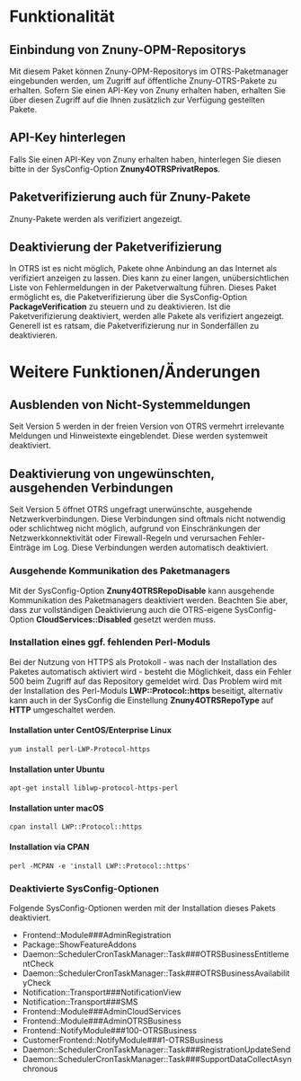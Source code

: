# Funktionalität

## Einbindung von Znuny-OPM-Repositorys
Mit diesem Paket können Znuny-OPM-Repositorys im OTRS-Paketmanager eingebunden werden, um Zugriff auf öffentliche Znuny-OTRS-Pakete zu erhalten. Sofern Sie einen API-Key von Znuny erhalten haben, erhalten Sie über diesen Zugriff auf die Ihnen zusätzlich zur Verfügung gestellten Pakete.

## API-Key hinterlegen
Falls Sie einen API-Key von Znuny erhalten haben, hinterlegen Sie diesen bitte in der SysConfig-Option __Znuny4OTRSPrivatRepos__.

## Paketverifizierung auch für Znuny-Pakete
Znuny-Pakete werden als verifiziert angezeigt.

## Deaktivierung der Paketverifizierung
In OTRS ist es nicht möglich, Pakete ohne Anbindung an das Internet als verifiziert anzeigen zu lassen. Dies kann zu einer langen, unübersichtlichen Liste von Fehlermeldungen in der Paketverwaltung führen. Dieses Paket ermöglicht es, die Paketverifizierung über die SysConfig-Option __PackageVerification__ zu steuern und zu deaktivieren. Ist die Paketverifizierung deaktiviert, werden alle Pakete als verifiziert angezeigt. Generell ist es ratsam, die Paketverifizierung nur in Sonderfällen zu deaktivieren.

# Weitere Funktionen/Änderungen

## Ausblenden von Nicht-Systemmeldungen

Seit Version 5 werden in der freien Version von OTRS vermehrt irrelevante Meldungen und Hinweistexte eingeblendet. Diese werden systemweit deaktiviert.

## Deaktivierung von ungewünschten, ausgehenden Verbindungen

Seit Version 5 öffnet OTRS ungefragt unerwünschte, ausgehende Netzwerkverbindungen. Diese Verbindungen sind oftmals nicht notwendig oder schlichtweg nicht möglich, aufgrund von Einschränkungen der Netzwerkkonnektivität oder Firewall-Regeln und verursachen Fehler-Einträge im Log. Diese Verbindungen werden automatisch deaktiviert.

### Ausgehende Kommunikation des Paketmanagers
Mit der SysConfig-Option __Znuny4OTRSRepoDisable__ kann ausgehende Kommunikation des Paketmanagers deaktiviert werden. Beachten Sie aber, dass zur vollständigen Deaktivierung auch die OTRS-eigene SysConfig-Option __CloudServices::Disabled__ gesetzt werden muss.

### Installation eines ggf. fehlenden Perl-Moduls
Bei der Nutzung von HTTPS als Protokoll - was nach der Installation des Paketes automatisch aktiviert wird - besteht die Möglichkeit, dass ein Fehler 500 beim Zugriff auf das Repository gemeldet wird. Das Problem wird mit der Installation des Perl-Moduls __LWP::Protocol::https__ beseitigt, alternativ kann auch in der SysConfig die Einstellung __Znuny4OTRSRepoType__ auf __HTTP__ umgeschaltet werden.

#### Installation unter CentOS/Enterprise Linux
```
yum install perl-LWP-Protocol-https
```
#### Installation unter Ubuntu
```
apt-get install liblwp-protocol-https-perl
```
#### Installation unter macOS
```
cpan install LWP::Protocol::https
```
#### Installation via CPAN
```
perl -MCPAN -e 'install LWP::Protocol::https'
```

### Deaktivierte SysConfig-Optionen
Folgende SysConfig-Optionen werden mit der Installation dieses Pakets deaktiviert.

- Frontend::Module###AdminRegistration
- Package::ShowFeatureAddons
- Daemon::SchedulerCronTaskManager::Task###OTRSBusinessEntitlementCheck
- Daemon::SchedulerCronTaskManager::Task###OTRSBusinessAvailabilityCheck
- Notification::Transport###NotificationView
- Notification::Transport###SMS
- Frontend::Module###AdminCloudServices
- Frontend::Module###AdminOTRSBusiness
- Frontend::NotifyModule###100-OTRSBusiness
- CustomerFrontend::NotifyModule###1-OTRSBusiness
- Daemon::SchedulerCronTaskManager::Task###RegistrationUpdateSend
- Daemon::SchedulerCronTaskManager::Task###SupportDataCollectAsynchronous
